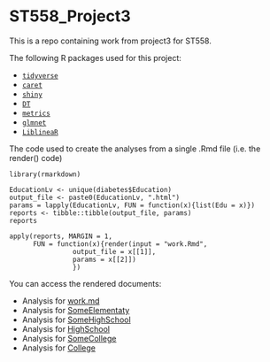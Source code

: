 # ST558_Project3

This is a repo containing work from project3 for ST558.

The following R packages used for this project:
+ [`tidyverse`](https://www.tidyverse.org/)  
+ [`caret`](https://cran.r-project.org/web/packages/caret/)
+ [`shiny`](https://cran.r-project.org/web/packages/shiny/index.html)
+ [`DT`](https://rstudio.github.io/DT/)
+ [`metrics`](https://cran.r-project.org/web/packages/Metrics/index.html)
+ [`glmnet`](https://cran.r-project.org/web/packages/glmnet/index.html)
+ [`LiblineaR`](https://cran.r-project.org/web/packages/LiblineaR/index.html)

The code used to create the analyses from a single .Rmd file (i.e. the render() code)
```
library(rmarkdown)

EducationLv <- unique(diabetes$Education)
output_file <- paste0(EducationLv, ".html")
params = lapply(EducationLv, FUN = function(x){list(Edu = x)})
reports <- tibble::tibble(output_file, params)
reports

apply(reports, MARGIN = 1,
      FUN = function(x){render(input = "work.Rmd", 
				output_file = x[[1]], 
				params = x[[2]])
 				})
```
 				
You can access the rendered documents:
+ Analysis for [work.md](work.html)
+ Analysis for [SomeElementaty](SomeElementary.html)    
+ Analysis for [SomeHighSchool](SomeHighSchool.html) 
+ Analysis for [HighSchool](HighSchool.html)  
+ Analysis for [SomeCollege](SomeCollege.html)  
+ Analysis for [College](College.html)  
